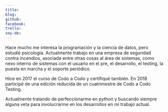 ```yaml
---
title:
blog:
github:
facebook:
trello:
soy-de:
---
```


Hace mucho me interesa la programación y la ciencia de datos, pero estudié psicología. Actualmente trabajo en una empresa de seguridad contra incendios, asociada entre otras cosas al área de sistemas, como nexo interno de sistemas con el usuario en el pre, el desarrollo, el testing, la puesta en marcha y el soporte periódico.

Hice en 2017 el curso de Codo a Codo y certifiqué también. En 2018 participé de una edición reducida de un cuatrimestre de Codo a Codo Testing. 

Actualmente tratando de perfeccionarme en python y buscando siempre alguna veta para involucrarme en los desarrollos en mi trabajo actual.
